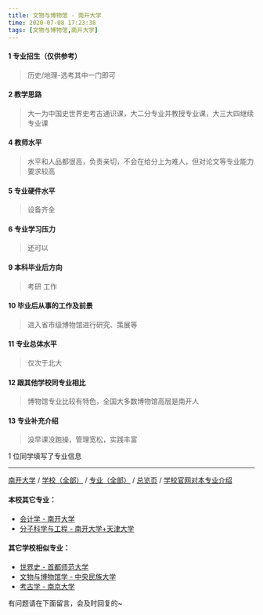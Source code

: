 ```yaml
---
title: 文物与博物馆 - 南开大学
time: 2020-07-08 17:23:38
tags: [文物与博物馆,南开大学]
---
```

#### 1 专业招生（仅供参考）  
> 历史/地理-选考其中一门即可

#### 2 教学思路
> 大一为中国史世界史考古通识课，大二分专业并教授专业课，大三大四继续专业课


#### 4 教师水平
> 水平和人品都很高，负责亲切，不会在给分上为难人，但对论文等专业能力要求较高


#### 5 专业硬件水平
> 设备齐全


#### 6 专业学习压力
> 还可以


#### 9 本科毕业后方向
> 考研 工作


#### 10 毕业后从事的工作及前景
> 进入省市级博物馆进行研究、策展等


#### 11 专业总体水平
> 仅次于北大


#### 12 跟其他学校同专业相比
> 博物馆专业比较有特色，全国大多数博物馆高层是南开人


#### 13 专业补充介绍
> 没早课没跑操，管理宽松，实践丰富

1 位同学填写了专业信息
***
[南开大学](https://univgo.github.io/2020/07/08/47b28675e8ad) / [学校（全部）](https://univgo.github.io/2020/07/08/3efa6bcca419) / [专业（全部）](https://univgo.github.io/2020/07/08/2d4c6d3552c2) / [总览页](https://univgo.github.io/2020/07/08/445daeb4fa00) / [学校官网对本专业介绍]()
#### 本校其它专业：
- [会计学 - 南开大学](https://univgo.github.io/2020/07/08/9580eaa61496)
- [分子科学与工程 - 南开大学+天津大学](https://univgo.github.io/2020/07/08/ef2a80f7bcd1)
#### 其它学校相似专业：
- [世界史 - 首都师范大学](https://univgo.github.io/2020/07/08/cce9dba656dc)
- [文物与博物馆学 - 中央民族大学](https://univgo.github.io/2020/07/08/c642ecb49b71)
- [考古学 - 南京大学](https://univgo.github.io/2020/07/08/8b1c9707de0a)


有问题请在下面留言，会及时回复的~
